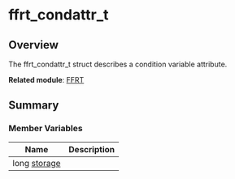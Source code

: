 # ffrt_condattr_t


## Overview

The ffrt_condattr_t struct describes a condition variable attribute.

**Related module**: [FFRT](_f_f_r_t.md)


## Summary


### Member Variables

| Name| Description| 
| -------- | -------- |
| long [storage](_f_f_r_t.md#storage-56) |  | 
